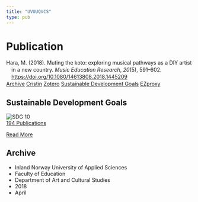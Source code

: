 ```yaml
---
title: "UVUUQVCS"
type: pub
---
```

<h1>Publication</h1>
<article id="csl-bib-container-UVUUQVCS" class="csl-bib-container">
  <div class="csl-bib-body" style="line-height: 1.35; padding-left: 1em; text-indent:-1em;">
  <div class="csl-entry">Hara, M. (2018). Muting the koto: exploring musical pathways as a DIY artist in a new country. <i>Music Education Research</i>, <i>20</i>(5), 591&#x2013;602. <a href="https://doi.org/10.1080/14613808.2018.1445209">https://doi.org/10.1080/14613808.2018.1445209</a></div>
</div>
  <div class="csl-bib-buttons">
    <a href="#taxonomy-article-UVUUQVCS" class="csl-bib-button">Archive</a>
    <a href alt="Cristin URL" class="csl-bib-button">Cristin</a>
    <a href alt="Zotero URL" class="csl-bib-button">Zotero</a>
    <a href="#sdg-article-UVUUQVCS" class="csl-bib-button">Sustainable Development Goals</a>
    <a href="http://ezproxy.inn.no/login?url=https://doi.org/10.1080/14613808.2018.1445209" class="csl-bib-button">EZproxy</a>
  </div>
  <div id="csl-bib-meta-container-UVUUQVCS"></div>
</article>
<div id="csl-bib-meta-UVUUQVCS" class="csl-bib-meta">
  <article id="sdg-article-UVUUQVCS" class="sdg-article">
    <h1>Sustainable Development Goals</h1>
    <div class="sdg-container"><div id="sdg10" class="sdg">
<img src="{{< params subfolder >}}images/sdg/sdg10_en.png" class="image" alt="SDG 10">
<div class="sdg-overlay">
<a href="{{< params subfolder >}}en/archive/?sdg=10#archive" class="sdg-publication-count"><span>194</span> Publications</a>
<p><a href="https://sdgs.un.org/goals/goal10" class="sdg-read-more">Read More</a></p>
</div>
</div></div>
  </article>
  <article id="taxonomy-article-UVUUQVCS" class="taxonomy-article">
    <h1>Archive</h1>
    <ul>
      <li>Inland Norway University of Applied Sciences</li>
      <li>Faculty of Education</li>
      <li>Department of Art and Cultural Studies</li>
      <li>2018</li>
      <li>April</li>
    </ul>
  </article>
</div>
